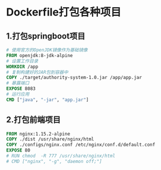 # Dockerfile打包各种项目

## 1.打包springboot项目

  ```dockerfile
  # 使用官方的OpenJDK镜像作为基础镜像
  FROM openjdk:8-jdk-alpine
  # 设置工作目录
  WORKDIR /app
  # 复制构建好的JAR包到容器中
  COPY ./target/authority-system-1.0.jar /app/app.jar
  # 暴露端口
  EXPOSE 8083
  # 运行应用
  CMD ["java", "-jar", "app.jar"]
  ```

## 2.打包前端项目

  ```dockerfile
  FROM nginx:1.15.2-alpine
  COPY ./dist /usr/share/nginx/html
  COPY ./configs/nginx.conf /etc/nginx/conf.d/default.conf
  EXPOSE 80
  # RUN chmod  -R 777 /usr/share/nginx/html
  # CMD ["nginx", "-g", "daemon off;"]
  ```
  